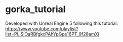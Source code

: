 # gorka_tutorial

Developed with Unreal Engine 5 following this tutorial:
https://www.youtube.com/playlist?list=PLiSlOaRBfgkcPAhYpGps16PT_9f28amXi
